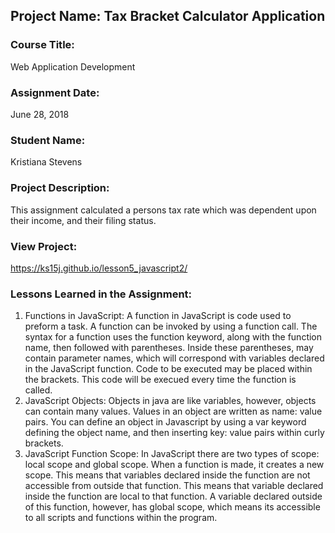 ## Project Name:  Tax Bracket Calculator Application

### Course Title:
Web Application Development

### Assignment Date:  
June 28, 2018

### Student Name:  
Kristiana Stevens

### Project Description:
This assignment calculated a persons tax rate which was dependent upon their 
income, and their filing status. 

### View Project:
https://ks15j.github.io/lesson5_javascript2/

### Lessons Learned in the Assignment:
1. Functions in JavaScript: 
A function in JavaScript is code used to preform a task.
A function can be invoked by using a function call. The syntax for a function uses
the function keyword, along with the function name, then followed with
parentheses. Inside these parentheses, may contain parameter names, which will 
correspond with variables declared in the JavaScript function. Code to be executed
may be placed within the brackets. This code will be execued every time the function
is called.
2. JavaScript Objects: 
Objects in java are like variables, however, objects can contain many values. 
Values in an object are written as name: value pairs. You can define an object in 
Javascript by using a var keyword defining the object name, and then inserting key:
value pairs within curly brackets. 
3. JavaScript Function Scope:
In JavaScript there are two types of scope: local scope and global scope. When a function
is made, it creates a new scope. This means that variables declared inside the function are 
not accessible from outside that function. This means that variable declared inside the 
function are local to that function. A variable declared outside of this function, however, 
has global scope, which means its accessible to all scripts and functions
within the program. 
